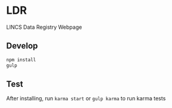 # LDR
LINCS Data Registry Webpage

## Develop
```javascript
npm install
gulp
```

## Test
After installing, run `karma start` or `gulp karma` to run karma tests